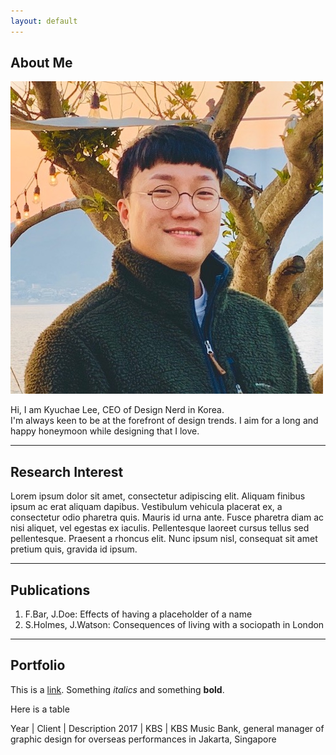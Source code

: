 ```yaml
---
layout: default
---
```


## About Me

<img class="profile-picture" src="me.jpg">

Hi, I am Kyuchae Lee, CEO of Design Nerd in Korea.<br>
I'm always keen to be at the forefront of design trends.
I aim for a long and happy honeymoon while designing that I love.

---

## Research Interest

Lorem ipsum dolor sit amet, consectetur adipiscing elit. Aliquam finibus ipsum ac erat aliquam dapibus. Vestibulum vehicula placerat ex, a consectetur odio pharetra quis. Mauris id urna ante. Fusce pharetra diam ac nisi aliquet, vel egestas ex iaculis. Pellentesque laoreet cursus tellus sed pellentesque. Praesent a rhoncus elit. Nunc ipsum nisl, consequat sit amet pretium quis, gravida id ipsum.

---

## Publications

1. F.Bar, J.Doe: Effects of having a placeholder of a name
2. S.Holmes, J.Watson: Consequences of living with a sociopath in London

---

## Portfolio

This is a [link](http://google.com). Something *italics* and something **bold**.

Here is a table

Year | Client | Description
2017 | KBS | KBS Music Bank, general manager of graphic design for overseas performances in Jakarta, Singapore


<!-- > To a great mind, nothing is little

## References

* Foo Bar: Head of Department, Placeholder Names, Lorem
* John Doe: Associate Professor, Department of Computer Science, Ipsum -->

